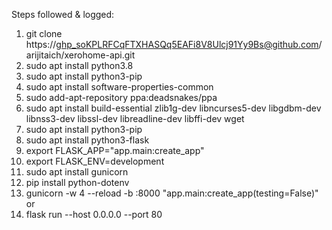 Steps followed & logged:

1. git clone https://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@github.com/arijitaich/xerohome-api.git
2. sudo apt install python3.8
3. sudo apt install python3-pip
4. sudo apt install software-properties-common
5. sudo add-apt-repository ppa:deadsnakes/ppa
6. sudo apt install build-essential zlib1g-dev libncurses5-dev libgdbm-dev libnss3-dev libssl-dev libreadline-dev libffi-dev wget
7. sudo apt install python3-pip
8. sudo apt install python3-flask 
9. export FLASK_APP="app.main:create_app"
10. export FLASK_ENV=development
11. sudo apt install gunicorn
12. pip install python-dotenv
13. gunicorn -w 4 --reload -b :8000 "app.main:create_app(testing=False)"
or
13. flask run --host 0.0.0.0 --port 80